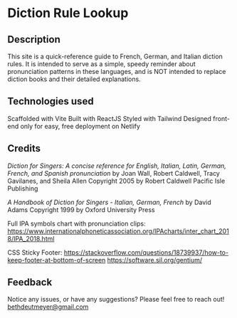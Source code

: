 # Diction Rule Lookup

## Description

This site is a quick-reference guide to French, German, and Italian diction rules. It is intended to serve as a simple, speedy reminder about pronunciation patterns in these languages, and is NOT intended to replace diction books and their detailed explanations.

## Technologies used

Scaffolded with Vite
Built with ReactJS
Styled with Tailwind
Designed front-end only for easy, free deployment on Netlify

## Credits

*Diction for Singers: A concise reference for English, Italian, Latin, German, French, and Spanish pronunciation*
by Joan Wall, Robert Caldwell, Tracy Gavilanes, and Sheila Allen
Copyright 2005 by Robert Caldwell
Pacific Isle Publishing

*A Handbook of Diction for Singers - Italian, German, French* by David Adams
Copyright 1999 by Oxford University Press

Full IPA symbols chart with pronunciation clips: https://www.internationalphoneticassociation.org/IPAcharts/inter_chart_2018/IPA_2018.html

CSS Sticky Footer: https://stackoverflow.com/questions/18739937/how-to-keep-footer-at-bottom-of-screen
https://software.sil.org/gentium/

## Feedback

Notice any issues, or have any suggestions? Please feel free to reach out! bethdeutmeyer@gmail.com
